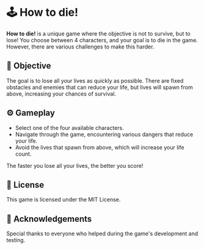 # 🕹️ How to die!

**How to die!** is a unique game where the objective is not to survive, but to lose! You choose between 4 characters, and your goal is to die in the game. However, there are various challenges to make this harder.

## 🎯 Objective

The goal is to lose all your lives as quickly as possible. There are fixed obstacles and enemies that can reduce your life, but lives will spawn from above, increasing your chances of survival.

## ⚙️ Gameplay

- Select one of the four available characters.
- Navigate through the game, encountering various dangers that reduce your life.
- Avoid the lives that spawn from above, which will increase your life count.
  
The faster you lose all your lives, the better you score!

## 📄 License
This game is licensed under the MIT License.

## 🌟 Acknowledgements
Special thanks to everyone who helped during the game's development and testing.
